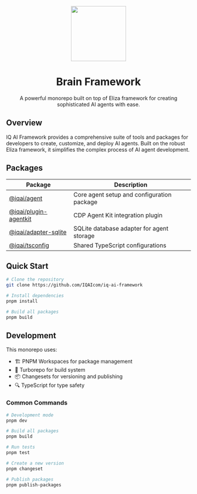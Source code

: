 <div align="center">
  <img src="https://em-content.zobj.net/source/apple/354/brain_1f9e0.png" width="150" height="150" />
  
  # Brain Framework
  
  A powerful monorepo built on top of Eliza framework for creating sophisticated AI agents with ease.
</div>

## Overview

IQ AI Framework provides a comprehensive suite of tools and packages for developers to create, customize, and deploy AI agents. Built on the robust Eliza framework, it simplifies the complex process of AI agent development.

## Packages

| Package | Description |
|---------|------------|
| [@iqai/agent](./packages/agent) | Core agent setup and configuration package |
| [@iqai/plugin-agentkit](./packages/plugin-agentkit) | CDP Agent Kit integration plugin |
| [@iqai/adapter-sqlite](./packages/adapter-sqlite) | SQLite database adapter for agent storage |
| [@iqai/tsconfig](./packages/tsconfig) | Shared TypeScript configurations |

## Quick Start

``` bash
# Clone the repository
git clone https://github.com/IQAIcom/iq-ai-framework

# Install dependencies
pnpm install

# Build all packages
pnpm build
```

## Development

This monorepo uses:
- 🏗️ PNPM Workspaces for package management
- 🔧 Turborepo for build system
- 📦 Changesets for versioning and publishing
- 🔍 TypeScript for type safety

### Common Commands

``` bash
# Development mode
pnpm dev

# Build all packages
pnpm build

# Run tests
pnpm test

# Create a new version
pnpm changeset

# Publish packages
pnpm publish-packages
```


